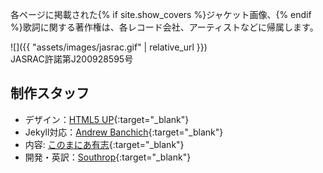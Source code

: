 各ページに掲載された{% if site.show_covers %}ジャケット画像、{% endif %}歌詞に関する著作権は、各レコード会社、アーティストなどに帰属します。

![]({{ "assets/images/jasrac.gif" | relative_url }})  
JASRAC許諾第J200928595号

## 制作スタッフ

* デザイン：[HTML5 UP](https://html5up.net){:target="_blank"}
* Jekyll対応：[Andrew Banchich](http://andrewbanchi.ch){:target="_blank"}
* 内容: [このまにあ有志](https://twitter.com/konomin_call){:target="_blank"}
* 開発・英訳：[Southrop](https://twitter.com/southro_p){:target="_blank"}
